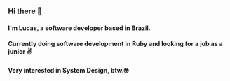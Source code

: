 ### Hi there 👋

#### I'm Lucas, a software developer based in Brazil.
#### Currently doing software development in Ruby and looking for a job as a junior ✌️
#### Very interested in System Design, btw.🤓
